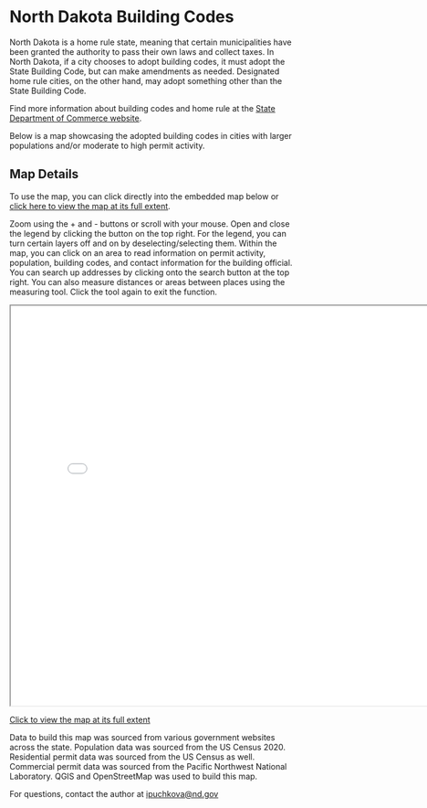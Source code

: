 # North Dakota Building Codes

North Dakota is a home rule state, meaning that certain municipalities have been granted the authority to pass their own laws and collect taxes. In North Dakota, if a city chooses to adopt building codes, it must adopt the State Building Code, but can make amendments as needed. Designated home rule cities, on the other hand, may adopt something other than the State Building Code.

Find more information about building codes and home rule at the [State Department of Commerce website](https://www.commerce.nd.gov/community-services/building-codes).

Below is a map showcasing the adopted building codes in cities with larger populations and/or moderate to high permit activity.

## Map Details

To use the map, you can click directly into the embedded map below or [click here to view the map at its full extent](map.html).

Zoom using the + and - buttons or scroll with your mouse. Open and close the legend by clicking the button on the top right. For the legend, you can turn certain layers off and on by deselecting/selecting them. Within the map, you can click on an area to read information on permit activity, population, building codes, and contact information for the building official. You can search up addresses by clicking onto the search button at the top right. You can also measure distances or areas between places using the measuring tool. Click the tool again to exit the function. 

<iframe src="map.html" height="700" width="800"></iframe>

[Click to view the map at its full extent](map.html)

Data to build this map was sourced from various government websites across the state. Population data was sourced from the US Census 2020. Residential permit data was sourced from the US Census as well. Commercial permit data was sourced from the Pacific Northwest National Laboratory. QGIS and OpenStreetMap was used to build this map. 

For questions, contact the author at ipuchkova@nd.gov
